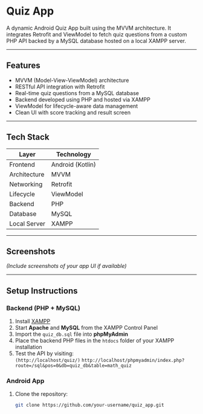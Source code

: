 #  Quiz App

A dynamic Android Quiz App built using the MVVM architecture. It integrates Retrofit and ViewModel to fetch quiz questions from a custom PHP API backed by a MySQL database hosted on a local XAMPP server.

---

## Features

-  MVVM (Model-View-ViewModel) architecture
-  RESTful API integration with Retrofit
-  Real-time quiz questions from a MySQL database
-  Backend developed using PHP and hosted via XAMPP
-  ViewModel for lifecycle-aware data management
-  Clean UI with score tracking and result screen

---

## Tech Stack

| Layer          | Technology                      |
|----------------|----------------------------------|
| Frontend       | Android (Kotlin)                |
| Architecture   | MVVM                            |
| Networking     | Retrofit                        |
| Lifecycle      | ViewModel                       |
| Backend        | PHP                             |
| Database       | MySQL                           |
| Local Server   | XAMPP                           |

---

## Screenshots

*(Include screenshots of your app UI if available)*

---

## Setup Instructions

### Backend (PHP + MySQL)
1. Install [XAMPP](https://www.apachefriends.org/index.html)
2. Start **Apache** and **MySQL** from the XAMPP Control Panel
3. Import the `quiz_db.sql` file into **phpMyAdmin**
4. Place the backend PHP files in the `htdocs` folder of your XAMPP installation
5. Test the API by visiting:  
   `(http://localhost/quiz/)`
   `http://localhost/phpmyadmin/index.php?route=/sql&pos=0&db=quiz_db&table=math_quiz`
   

### Android App
1. Clone the repository:
   ```bash
   git clone https://github.com/your-username/quiz_app.git
